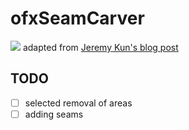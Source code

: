 # ofxSeamCarver

![](http://i.imgur.com/LEH4UaB.gif)
adapted from [Jeremy Kun's blog post](http://jeremykun.com/2013/03/04/seam-carving-for-content-aware-image-scaling/)

## TODO
- [ ] selected removal of areas
- [ ] adding seams
